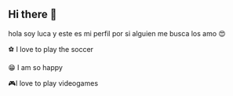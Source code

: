 ## Hi there 👋
hola soy luca y este es mi perfil por si alguien  me busca los amo 😍

⚽ I love to play the soccer

😁 I am so happy

🎮I love to play videogames 


<!--
**vlGangsterl/vlGangsterl** is a ✨ _special_ ✨ repository because its `README.md` (this file) appears on your GitHub profile.

Here are some ideas to get you started:

- 🔭 I’m currently working on ...
- 🌱 I’m currently learning ...
- 👯 I’m looking to collaborate on ...
- 🤔 I’m looking for help with ...
- 💬 Ask me about ...
- 📫 How to reach me: ...
- 😄 Pronouns: ...
- ⚡ Fun fact: ...
-->
